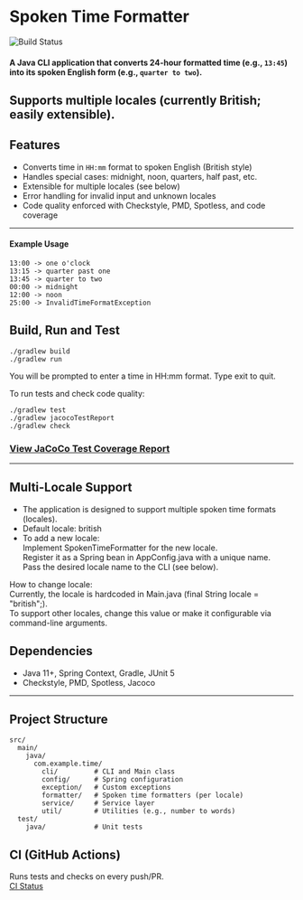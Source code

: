 # Spoken Time Formatter

![Build Status](https://github.com/nihar4154/spoken-time-formatter/actions/workflows/ci.yml/badge.svg)

#### A Java CLI application that converts 24-hour formatted time (e.g., `13:45`) into its spoken English form (e.g., `quarter to two`).
Supports multiple locales (currently British; easily extensible).
---

## Features

- Converts time in `HH:mm` format to spoken English (British style)
- Handles special cases: midnight, noon, quarters, half past, etc.
- Extensible for multiple locales (see below)
- Error handling for invalid input and unknown locales
- Code quality enforced with Checkstyle, PMD, Spotless, and code coverage

---

####  Example Usage
```src/ 
13:00 -> one o'clock  
13:15 -> quarter past one  
13:45 -> quarter to two  
00:00 -> midnight  
12:00 -> noon  
25:00 -> InvalidTimeFormatException
```

## Build, Run and Test
```
./gradlew build
./gradlew run
```
You will be prompted to enter a time in HH:mm format.
Type exit to quit.

To run tests and check code quality:
```
./gradlew test
./gradlew jacocoTestReport
./gradlew check
```
### [View JaCoCo Test Coverage Report](https://nihar4154.github.io/spoken-time-formatter/)
<hr></hr>

## Multi-Locale Support  
- The application is designed to support multiple spoken time formats (locales).  
- Default locale: british  
- To add a new locale:  
Implement SpokenTimeFormatter for the new locale.  
Register it as a Spring bean in AppConfig.java with a unique name.  
Pass the desired locale name to the CLI (see below).  

How to change locale:  
Currently, the locale is hardcoded in Main.java (final String locale = "british";).  
To support other locales, change this value or make it configurable via command-line arguments.

## Dependencies
- Java 11+, Spring Context, Gradle, JUnit 5
- Checkstyle, PMD, Spotless, Jacoco

---

##  Project Structure  
```
src/
  main/
    java/
      com.example.time/
        cli/         # CLI and Main class
        config/      # Spring configuration
        exception/   # Custom exceptions
        formatter/   # Spoken time formatters (per locale)
        service/     # Service layer
        util/        # Utilities (e.g., number to words)
  test/
    java/            # Unit tests

```

## CI (GitHub Actions) 
Runs tests and checks on every push/PR.  
[CI Status](https://github.com/nihar4154/spoken-time-formatter/actions) 
